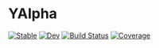 # YAlpha

[![Stable](https://img.shields.io/badge/docs-stable-blue.svg)](https://ajinno1124.github.io/YAlpha.jl/stable/)
[![Dev](https://img.shields.io/badge/docs-dev-blue.svg)](https://ajinno1124.github.io/YAlpha.jl/dev/)
[![Build Status](https://github.com/ajinno1124/YAlpha.jl/actions/workflows/CI.yml/badge.svg?branch=main)](https://github.com/ajinno1124/YAlpha.jl/actions/workflows/CI.yml?query=branch%3Amain)
[![Coverage](https://codecov.io/gh/ajinno1124/YAlpha.jl/branch/main/graph/badge.svg)](https://codecov.io/gh/ajinno1124/YAlpha.jl)
